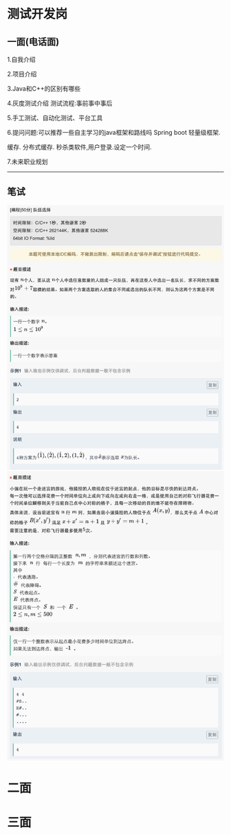 # 测试开发岗

## 一面(电话面)
1.自我介绍

2.项目介绍

3.Java和C++的区别有哪些

4.灰度测试介绍
测试流程:事前事中事后

5.手工测试、自动化测试、平台工具

6.提问问题:可以推荐一些自主学习的java框架和路线吗
Spring boot 轻量级框架.

缓存. 分布式缓存.  秒杀类软件,用户登录.设定一个时间.

7.未来职业规划

---

## 笔试
<img src="../image/alibaba_1.jpg" width="" height=""/>
<img src="../image/alibaba_2.jpg" width="" height=""/>

# 二面

# 三面
